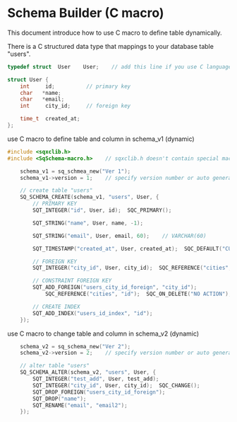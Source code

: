 # Schema Builder (C macro)

This document introduce how to use C macro to define table dynamically.  

There is a C structured data type that mappings to your database table "users".

```c++
typedef struct  User    User;    // add this line if you use C language

struct User {
	int     id;          // primary key
	char   *name;
	char   *email;
	int     city_id;     // foreign key

	time_t  created_at;
};
```

use C macro to define table and column in schema_v1 (dynamic)

```c
#include <sqxclib.h>
#include <SqSchema-macro.h>    // sqxclib.h doesn't contain special macros

	schema_v1 = sq_schmea_new("Ver 1");
	schema_v1->version = 1;    // specify version number or auto generate it

	// create table "users"
	SQ_SCHEMA_CREATE(schema_v1, "users", User, {
		// PRIMARY KEY
		SQT_INTEGER("id", User, id);  SQC_PRIMARY();

		SQT_STRING("name", User, name, -1);

		SQT_STRING("email", User, email, 60);    // VARCHAR(60)

		SQT_TIMESTAMP("created_at", User, created_at);  SQC_DEFAULT("CURRENT_TIMESTAMP");

		// FOREIGN KEY
		SQT_INTEGER("city_id", User, city_id);  SQC_REFERENCE("cities", "id");

		// CONSTRAINT FOREIGN KEY
		SQT_ADD_FOREIGN("users_city_id_foreign", "city_id");
			SQC_REFERENCE("cities", "id");  SQC_ON_DELETE("NO ACTION");  SQC_ON_UPDATE("NO ACTION"):

		// CREATE INDEX
		SQT_ADD_INDEX("users_id_index", "id");
	});
```

use C macro to change table and column in schema_v2 (dynamic)

```c
	schema_v2 = sq_schema_new("Ver 2");
	schema_v2->version = 2;    // specify version number or auto generate it

	// alter table "users"
	SQ_SCHEMA_ALTER(schema_v2, "users", User, {
		SQT_INTEGER("test_add", User, test_add);
		SQT_INTEGER("city_id", User, city_id);  SQC_CHANGE();
		SQT_DROP_FOREIGN("users_city_id_foreign");
		SQT_DROP("name");
		SQT_RENAME("email", "email2");
	});
```
